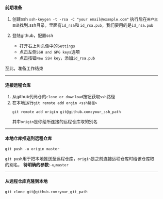 #### 前期准备
1. 创建ssh
 `ssh-keygen -t -rsa -C "your email@example.com"`
执行后在`用户主目录`找到.ssh目录，里面有`id_rsa`和 `id_rsa.pub`，我们要用的是`id_rsa.pub`

1. 登陆github，配置ssh
    * 打开右上角头像中的`Settings`
    * 点击左侧`SSH and GPG keys`选项
    * 点击按钮`New SSH key`，添加`id_rsa.pub`

至此，准备工作结束

****
#### 连接远程仓库
1. 从github代码仓的`clone or download`按钮获取`ssh`路径
1. 在本地运行`git remote add orgin <ssh路径>`
    ```shell
    git remote add origin git@github.com:your_ssh_path
    ``` 
    其中`origin`是你给所连接的远程仓库取的别名
 ***
#### 本地仓库推送到远程仓库
```
git push -u origin master
```
`git push`用于把本地推送至远程仓库，`origin`是之前连接远程仓库时给该仓库取的别名，
**待明确的参数**:`-u`,`master`

***
#### 从远程仓库克隆到本地
```
git clone git@github.com:your_git_path
```
